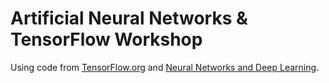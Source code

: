 # Artificial Neural Networks &amp; TensorFlow Workshop

Using code from [TensorFlow.org](https://www.tensorflow.org/) and [Neural Networks and Deep Learning](http://neuralnetworksanddeeplearning.com/).
